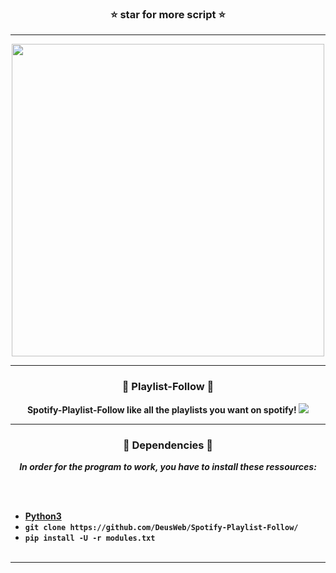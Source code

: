 ### <p align="center">⭐ star for more script ⭐</p>

-----

<p align="center">
<img src="https://cdn.discordapp.com/attachments/978420636953223198/983407968689221652/antoine-dore-foot-chill-gif.gif", width="500", height="500">
</p>

-----

### <p align="center">🦋 Playlist-Follow 🦋</p>
<p align="center">
<strong>
Spotify-Playlist-Follow like all the playlists you want on spotify!
<img src="https://media.discordapp.net/attachments/978420636953223198/983407483404054588/unknown.png?width=979&height=467">
</strong>
</p>

-----

### <p align="center">📀 Dependencies 📀</p>

<p align="center"><strong><i>In order for the program to work, you have to install these ressources:</i></strong</p>

<br><br>
* <a href="https://www.python.org/ftp/python/3.9.13/python-3.9.13-amd64.exe">Python3</a>
* `git clone https://github.com/DeusWeb/Spotify-Playlist-Follow/`
* `pip install -U -r modules.txt`
<br><br>

-----
